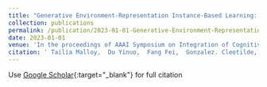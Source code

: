 ```yaml
---
title: "Generative Environment-Representation Instance-Based Learning: A Cognitive Model"
collection: publications
permalink: /publication/2023-01-01-Generative-Environment-Representation-Instance-Based-Learning-A-Cognitive-Model
date: 2023-01-01
venue: 'In the proceedings of AAAI Symposium on Integration of Cognitive Architectures and Generative Models'
citation: ' Tailia Malloy,  Du Yinuo,  Fang Fei,  Gonzalez. Cleotilde, &quot;Generative Environment-Representation Instance-Based Learning: A Cognitive Model.&quot; In the proceedings of AAAI Symposium on Integration of Cognitive Architectures and Generative Models, 2023.'
---
```

Use [Google Scholar](https://scholar.google.com/scholar?q=Generative+Environment+Representation+Instance+Based+Learning:+A+Cognitive+Model){:target="_blank"} for full citation